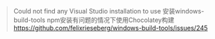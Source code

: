 >Could not find any Visual Studio installation to use
安装windows-build-tools
npm安装有问题的情况下使用Chocolatey构建
https://github.com/felixrieseberg/windows-build-tools/issues/245